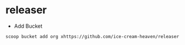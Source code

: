# releaser

- Add Bucket
```bash
scoop bucket add org xhttps://github.com/ice-cream-heaven/releaser
```

